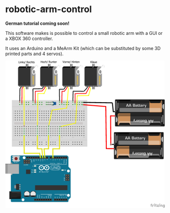 # robotic-arm-control

**German tutorial coming soon!**

This software makes is possible to control a small robotic arm with a GUI or a XBOX 360 controller.

It uses an Arduino and a MeArm Kit (which can be substituted by some 3D printed parts and 4 servos).

![The breadboard layout](robotic-arm-breadboard.png)

